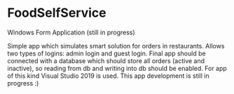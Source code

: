 # FoodSelfService
Windows Form Application (still in progress)

Simple app which simulates smart solution for orders in restaurants.
Allows two types of logins: admin login and guest login.
Final app should be connected with a database which should store all orders (active and inactive), so reading from db and writing into db should be enabled.
For app of this kind Visual Studio 2019 is used.
This app development is still in progress :)
